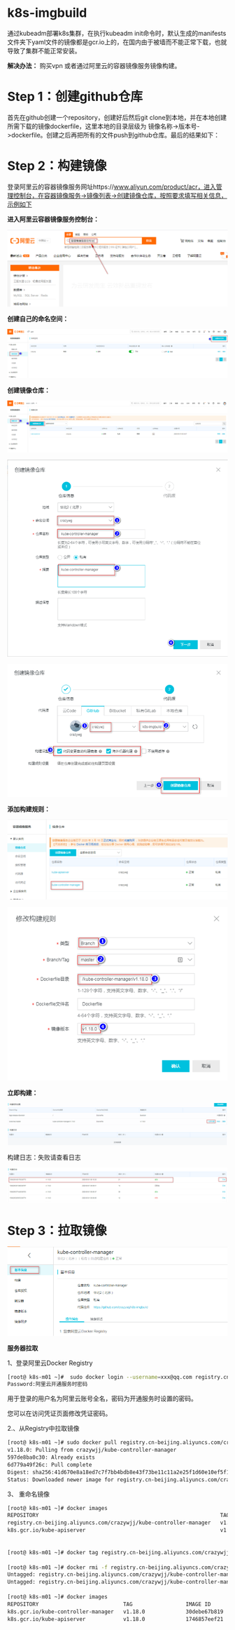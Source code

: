 # k8s-imgbuild



通过kubeadm部署k8s集群，在执行kubeadm init命令时，默认生成的manifests文件夹下yaml文件的镜像都是gcr.io上的，在国内由于被墙而不能正常下载，也就导致了集群不能正常安装。

**解决办法：** 购买vpn 或者通过阿里云的容器镜像服务镜像构建。

# Step 1：创建github仓库

首先在github创建一个repository，创建好后然后git clone到本地，并在本地创建所需下载的镜像dockerfile，这里本地的目录层级为 镜像名称->版本号->dockerfile。创建之后再把所有的文件push到github仓库。最后的结果如下：







# Step 2：构建镜像

登录阿里云的容器镜像服务网址https://www.aliyun.com/product/acr，进入管理控制台，在容器镜像服务->镜像列表->创建镜像仓库，按照要求填写相关信息，示例如下

**进入阿里云容器镜像服务控制台：**

![1588294259382](assets/1588294259382.png)

**创建自己的命名空间：**

![1588294354322](assets/1588294354322.png)



**创建镜像仓库：**

![1588294478944](assets/1588294478944.png)



![1588294551294](assets/1588294551294.png)



![1588294628372](assets/1588294628372.png)



**添加构建规则：**

![1588294702747](assets/1588294702747.png)



![1588294997841](assets/1588294997841.png)



**立即构建：**

![1588294880197](assets/1588294880197.png)

构建日志：失败请查看日志

![1588295500085](assets/1588295500085.png)



# Step 3：拉取镜像



![1588295787123](assets/1588295787123.png)

**服务器拉取**

1、登录阿里云Docker Registry

```bash
[root@ k8s-m01 ~]#  sudo docker login --username=xxx@qq.com registry.cn-beijing.aliyuncs.com
Password:阿里云开通服务时密码
```

用于登录的用户名为阿里云账号全名，密码为开通服务时设置的密码。

您可以在访问凭证页面修改凭证密码。

2.、从Registry中拉取镜像

```bash
[root@ k8s-m01 ~]# sudo docker pull registry.cn-beijing.aliyuncs.com/crazywjj/kube-controller-manager:v1.18.0
v1.18.0: Pulling from crazywjj/kube-controller-manager
597de8ba0c30: Already exists
6d779a49f26c: Pull complete
Digest: sha256:41d670e8a18ed7c7f7bb4bdb8e43f73be11c11a2e25f1d60e10ef5f109daa22f
Status: Downloaded newer image for registry.cn-beijing.aliyuncs.com/crazywjj/kube-controller-manager:v1.18.0

```

3、 重命名镜像 

```bash
[root@ k8s-m01 ~]# docker images
REPOSITORY                                                          TAG                 IMAGE ID            CREATED             SIZE
registry.cn-beijing.aliyuncs.com/crazywjj/kube-controller-manager   v1.18.0             30debe67b819        42 minutes ago      162MB
k8s.gcr.io/kube-apiserver                                           v1.18.0             1746857eef21        About an hour ago   173MB


[root@ k8s-m01 ~]# docker tag registry.cn-beijing.aliyuncs.com/crazywjj/kube-controller-manager:v1.18.0 k8s.gcr.io/kube-controller-manager:v1.18.0

[root@ k8s-m01 ~]# docker rmi -f registry.cn-beijing.aliyuncs.com/crazywjj/kube-controller-manager:v1.18.0
Untagged: registry.cn-beijing.aliyuncs.com/crazywjj/kube-controller-manager:v1.18.0
Untagged: registry.cn-beijing.aliyuncs.com/crazywjj/kube-controller-manager@sha256:41d670e8a18ed7c7f7bb4bdb8e43f73be11c11a2e25f1d60e10ef5f109daa22f

[root@ k8s-m01 ~]# docker images
REPOSITORY                           TAG                 IMAGE ID            CREATED             SIZE
k8s.gcr.io/kube-controller-manager   v1.18.0             30debe67b819        44 minutes ago      162MB
k8s.gcr.io/kube-apiserver            v1.18.0             1746857eef21        About an hour ago   173MB

```





